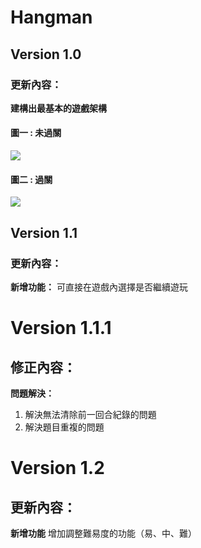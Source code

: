 # Hangman
## **Version 1.0**
### **更新內容：**
**建構出最基本的遊戲架構**
#### 圖一  :  未過關
![](/selflearn/static/uploads/15/78374ccd7be1414195ce6b0f481e157e.png)
    
#### 圖二 :  過關
![](/selflearn/static/uploads/15/068b6967cf7e420eae806343909daa63.png)

## **Version 1.1**
### **更新內容：**
**新增功能：**
可直接在遊戲內選擇是否繼續遊玩

# **Version 1.1.1**
## **修正內容：**
**問題解決：**
1. 解決無法清除前一回合紀錄的問題
2. 解決題目重複的問題

# **Version 1.2**
## **更新內容：**
**新增功能**
增加調整難易度的功能（易、中、難）
